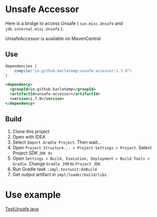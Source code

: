 # Unsafe Accessor

Here is a bridge to access Unsafe ( `sun.misc.Unsafe` and `jdk.internal.misc.Unsafe` ).

UnsafeAccessor is available on MavenCentral

## Use

```groovy
dependencies {
    compile("io.github.karlatemp:unsafe-accessor:1.7.0")
}
```

```xml
<dependency>
  <groupId>io.github.karlatemp</groupId>
  <artifactId>unsafe-accessor</artifactId>
  <version>1.7.0</version>
</dependency>
```

## Build

1. Clone this project
2. Open with IDEA
3. Select `Import Gradle Project`. Then wait...
4. Open `Project Structure... > Project Settings > Project`.
   Select Project SDK `JDK 9+`
5. Open `Settings > Build, Execution, Deployment > Build Tools > Gradle`.
   Change `Gradle JVM` to `Project JDK`
6. Run Gradle task `:impl.testunit:doBuild`
7. Get output artifact in `impl/loader/build/libs`

# Use example
[TestUnsafe.java](./impl/testunit/src/main/java/runtest/TestUnsafe.java)











